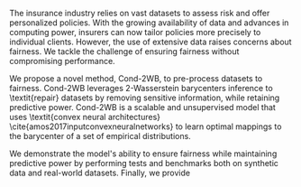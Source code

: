 The insurance industry relies on vast datasets to assess risk and offer personalized policies. With the growing availability of data and advances in computing power, insurers can now tailor policies more precisely to individual clients. However, the use of extensive data raises concerns about fairness. We tackle the challenge of ensuring fairness without compromising performance. 

We propose a novel method, Cond-2WB, to pre-process datasets to fairness. Cond-2WB leverages 2-Wasserstein barycenters inference to \textit{repair} datasets by removing sensitive information, while retaining predictive power. Cond-2WB is a scalable and unsupervised model that uses \textit{convex neural architectures} \cite{amos2017inputconvexneuralnetworks} to learn optimal mappings to the barycenter of a set of empirical distributions.

We demonstrate the model's ability to ensure fairness while maintaining predictive power by performing tests and benchmarks both on synthetic data and real-world datasets. Finally, we provide 
